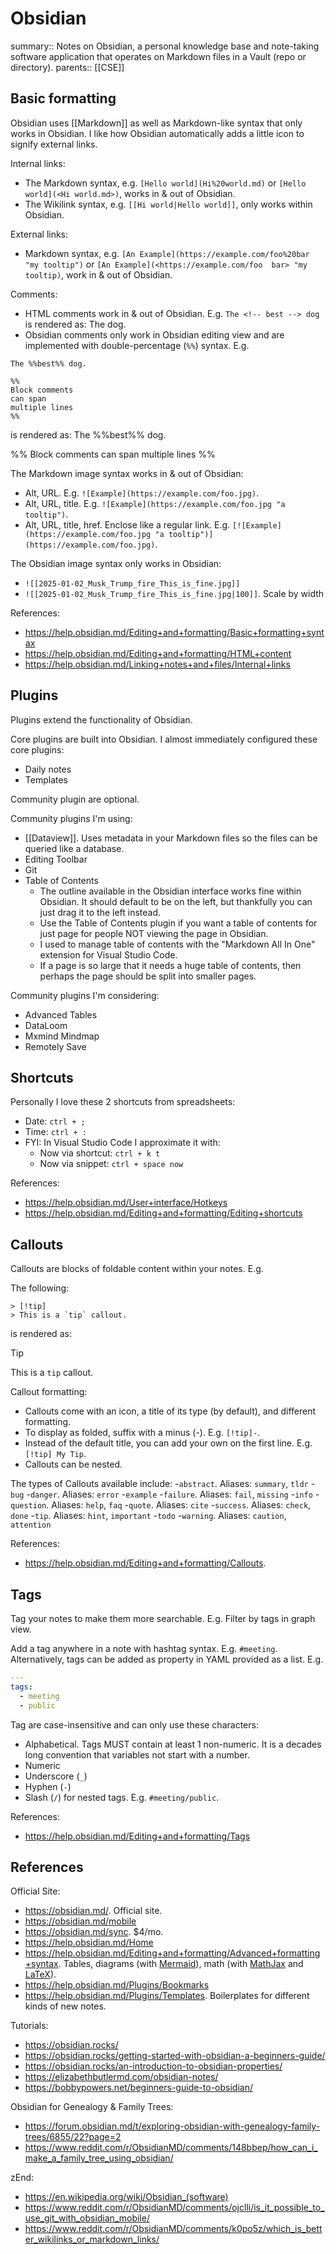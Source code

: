 # Obsidian

summary:: Notes on Obsidian, a personal knowledge base and note-taking software application that operates on Markdown files in a Vault (repo or directory).
parents:: [[CSE]]

## Basic formatting

Obsidian uses [[Markdown]] as well as Markdown-like syntax that only works in Obsidian. I like how Obsidian automatically adds a little icon to signify external links.

Internal links:
- The Markdown syntax, e.g. `[Hello world](Hi%20world.md)` or `[Hello world](<Hi world.md>)`, works in & out of Obsidian.
- The Wikilink syntax, e.g. `[[Hi world|Hello world]]`, only works within Obsidian. 

External links:
- Markdown syntax, e.g. `[An Example](https://example.com/foo%20bar "my tooltip")` or `[An Example](<https://example.com/foo  bar> "my tooltip)`, work in & out of Obsidian. 

Comments:
- HTML comments work in & out of Obsidian. E.g. `The <!-- best --> dog`  is rendered as: The <!-- best --> dog. 
- Obsidian comments only work in Obsidian editing view and are implemented with double-percentage (`%%`) syntax. E.g.
```text
The %%best%% dog.

%%
Block comments
can span
multiple lines
%%
```

is rendered as:
The %%best%% dog.

%%
Block comments
can span
multiple lines
%%

The Markdown image syntax works in & out of Obsidian:
- Alt, URL. E.g. `![Example](https://example.com/foo.jpg)`.
- Alt, URL, title. E.g. `![Example](https://example.com/foo.jpg "a tooltip")`.
- Alt, URL, title, href. Enclose like a regular link. E.g. `[![Example](https://example.com/foo.jpg "a tooltip")](https://example.com/foo.jpg)`.

The Obsidian image syntax only works in Obsidian:
- `![[2025-01-02_Musk_Trump_fire_This_is_fine.jpg]]`
- `![[2025-01-02_Musk_Trump_fire_This_is_fine.jpg|100]]`. Scale by width

References:
- https://help.obsidian.md/Editing+and+formatting/Basic+formatting+syntax
- https://help.obsidian.md/Editing+and+formatting/HTML+content
- https://help.obsidian.md/Linking+notes+and+files/Internal+links

## Plugins

Plugins extend the functionality of Obsidian. 

Core plugins are built into Obsidian. I almost immediately configured these core plugins:
- Daily notes
- Templates

Community plugin are optional. 

Community plugins I'm using:
- [[Dataview]]. Uses metadata in your Markdown files so the files  can be queried like a database.
- Editing Toolbar
- Git
- Table of Contents
  - The outline available in the Obsidian interface works fine within Obsidian. It should default to be on the left, but thankfully you can just drag it to the left instead.
  - Use the Table of Contents plugin if you want a table of contents for just page for people NOT viewing the page in Obsidian. 
  - I used to manage table of contents with the "Markdown All In One" extension for Visual Studio Code.
  - If a page is so large that it needs a huge table of contents, then perhaps the page should be split into smaller pages. 

Community plugins I'm considering:
- Advanced Tables
- DataLoom
- Mxmind Mindmap
- Remotely Save

## Shortcuts

Personally I love these 2 shortcuts from spreadsheets:
- Date: `ctrl + ;`
- Time: `ctrl + :`
- FYI: In Visual Studio Code I approximate it with:
  - Now via shortcut: `ctrl + k t`
  - Now via snippet: `ctrl + space now`

References:
- https://help.obsidian.md/User+interface/Hotkeys
- https://help.obsidian.md/Editing+and+formatting/Editing+shortcuts

## Callouts

Callouts are blocks of foldable content within your notes. E.g.

The following:
```
> [!tip]
> This is a `tip` callout.
```

is rendered as:
> [!tip]
> This is a `tip` callout.

Callout formatting:
- Callouts come with an icon, a title of its type (by default), and different formatting. 
- To display as folded, suffix with a minus (-). E.g. `[!tip]-`.
- Instead of the default title, you can add your own on the first line. E.g. `[!tip] My Tip`.
- Callouts can be nested.

The types of Callouts available include: 
  -`abstract`. Aliases: `summary`, `tldr`
  -`bug`
  -`danger`. Aliases: `error`
  -`example`
  -`failure`. Aliases: `fail`, `missing`
  -`info`
  -`question`. Aliases: `help`, `faq`
  -`quote`. Aliases: `cite`
  -`success`. Aliases: `check`, `done`
  -`tip`. Aliases: `hint`, `important`
  -`todo`
  -`warning`. Aliases: `caution`, `attention`

References:
- https://help.obsidian.md/Editing+and+formatting/Callouts.

## Tags

Tag your notes to make them more searchable. E.g. Filter by tags in graph view.

Add a tag anywhere in a note with hashtag syntax. E.g. `#meeting`. Alternatively, tags can be added as property in YAML provided as a list. E.g.
```yaml
---
tags:
  - meeting
  - public
```

Tag are case-insensitive and can only use these characters:
- Alphabetical. Tags MUST contain at least 1 non-numeric. It is a decades long convention that variables not start with a number.
- Numeric
- Underscore (`_`)
- Hyphen (`-`)
- Slash (`/`) for nested tags. E.g. `#meeting/public`.

References:
- https://help.obsidian.md/Editing+and+formatting/Tags

## References

Official Site:
- https://obsidian.md/. Official site.
- https://obsidian.md/mobile 
- https://obsidian.md/sync. $4/mo.
- https://help.obsidian.md/Home   
- https://help.obsidian.md/Editing+and+formatting/Advanced+formatting+syntax. Tables, diagrams (with [Mermaid](https://mermaid.js.org/)), math (with [MathJax](https://www.mathjax.org/) and [LaTeX](https://en.wikipedia.org/wiki/LaTeX)).
- https://help.obsidian.md/Plugins/Bookmarks
- https://help.obsidian.md/Plugins/Templates. Boilerplates for different kinds of new notes.

Tutorials:
- https://obsidian.rocks/
- https://obsidian.rocks/getting-started-with-obsidian-a-beginners-guide/    
- https://obsidian.rocks/an-introduction-to-obsidian-properties/
- https://elizabethbutlermd.com/obsidian-notes/    
- https://bobbypowers.net/beginners-guide-to-obsidian/

Obsidian for Genealogy & Family Trees:
- https://forum.obsidian.md/t/exploring-obsidian-with-genealogy-family-trees/6855/22?page=2    
- https://www.reddit.com/r/ObsidianMD/comments/148bbep/how_can_i_make_a_family_tree_using_obsidian/

zEnd:
- https://en.wikipedia.org/wiki/Obsidian_(software)
- https://www.reddit.com/r/ObsidianMD/comments/ojclli/is_it_possible_to_use_git_with_obsidian_mobile/
- https://www.reddit.com/r/ObsidianMD/comments/k0po5z/which_is_better_wikilinks_or_markdown_links/